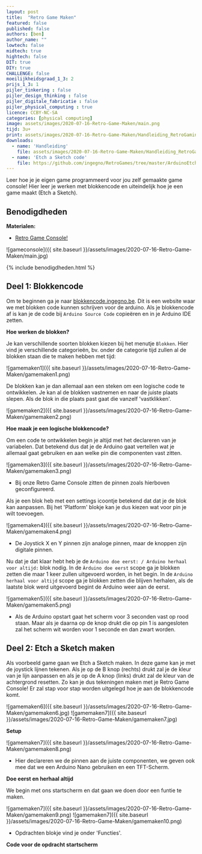 ```yaml
---
layout: post
title:  "Retro Game Maken"
featured: false
published: false
authors: [ben]
author_name: ""
lowtech: false
midtech: true
hightech: false
DIT: true
DIY: true
CHALLENGE: false
moeilijkheidsgraad_1_3: 2
prijs_1_3: 1
pijler_tinkering : false
pijler_design_thinking : false
pijler_digitale_fabricatie : false
pijler_physical_computing : true
licence: CCBY-NC-SA
categories: [physical computing]
image: assets/images/2020-07-16-Retro-Game-Maken/main.png
tijd: 3u+
print: assets/images/2020-07-16-Retro-Game-Maken/Handleiding_RetroGaming_ArduinoNano.docx.pdf   
downloads: 
  - name: 'Handleiding'
    file: assets/images/2020-07-16-Retro-Game-Maken/Handleiding_RetroGaming_ArduinoNano.docx.pdf
  - name: 'Etch a Sketch code'
    file: https://github.com/ingegno/RetroGames/tree/master/ArduinoEtchAsketch
---
```


Leer hoe je je eigen game programmeerd voor jou zelf gemaakte game console! Hier leer je werken met blokkencode en uiteindelijk hoe je een game maakt (Etch a Sketch).

## Benodigdheden

<p style="margin: 0 0 0 0;"><strong>Materialen:</strong></p>
<div class="benodigdheden">
  <ul>
    <li><a href="#">Retro Game Console!</a></li>
 </ul>
</div>

![gameconsole]({{ site.baseurl }}/assets/images/2020-07-16-Retro-Game-Maken/main.jpg)

{% include benodigdheden.html %}

## Deel 1: Blokkencode
Om te beginnen ga je naar <a href="http://blokkencode.ingegno.be" target="_blanc">blokkencode.ingegno.be</a>. Dit is een website waar we met blokken code kunnen schrijven voor de arduino. Als je blokkencode af is kan je de code bij ``Arduino Source Code`` copieëren en in je Arduino IDE zetten.

**Hoe werken de blokken?**

Je kan verschillende soorten blokken kiezen bij het menutje ``Blokken``. Hier vind je verschillende categorieën, bv. onder de categorie tijd zullen al de blokken staan die te maken hebben met tijd: 

![gamemaken1]({{ site.baseurl }}/assets/images/2020-07-16-Retro-Game-Maken/gamemaken1.png)

De blokken kan je dan allemaal aan een steken om een logische code te ontwikkelen. Je kan al de blokken vastnemen en naar de juiste plaats slepen. Als de blok in die plaats past gaat die vanzelf 'vastklikken'.

![gamemaken2]({{ site.baseurl }}/assets/images/2020-07-16-Retro-Game-Maken/gamemaken2.png)

**Hoe maak je een logische blokkencode?**

Om een code te ontwikkelen begin je altijd met het declareren van je variabelen. Dat betekend dus dat je de Arduino gaat vertellen wat je allemaal gaat gebruiken en aan welke pin die componenten vast zitten.

![gamemaken3]({{ site.baseurl }}/assets/images/2020-07-16-Retro-Game-Maken/gamemaken3.png)

* Bij onze Retro Game Console zitten de pinnen zoals hierboven geconfigureerd.

Als je een blok heb met een settings icoontje betekend dat dat je de blok kan aanpassen. Bij het 'Platform' blokje kan je dus kiezen wat voor pin je wilt toevoegen.

![gamemaken4]({{ site.baseurl }}/assets/images/2020-07-16-Retro-Game-Maken/gamemaken4.png)

* De Joystick X en Y pinnen zijn analoge pinnen, maar de knoppen zijn digitale pinnen.

Nu dat je dat klaar hebt heb je de ``Arduino doe eerst: / Arduino herhaal voor altijd:`` blok nodig. In de ``Àrduino doe eerst`` scope ga je blokken zetten die maar 1 keer zullen uitgevoerd worden, in het begin. In de ``Arduino herhaal voor altijd`` scope ga je blokken zetten die blijven herhalen, als de laatste blok werd uitgevoerd begint de Arduino weer aan de eerst.

![gamemaken5]({{ site.baseurl }}/assets/images/2020-07-16-Retro-Game-Maken/gamemaken5.png)

* Als de Arduino opstart gaat het scherm voor 3 seconden vast op rood staan. Maar als je daarna op de knop drukt die op pin 1 is aangesloten zal het scherm wit worden voor 1 seconde en dan zwart worden.

## Deel 2: Etch a Sketch maken
Als voorbeeld game gaan we Etch a Sketch maken. In deze game kan je met de joystick lijnen tekenen. Als je op de B knop (rechts) drukt zal je de kleur van je lijn aanpassen en als je op de A knop (links) drukt zal de kleur van de achtergrond resetten. Zo kan je dus tekeningen maken met je Retro Game Console! Er zal stap voor stap worden uitgelegd hoe je aan de blokkencode komt.

![gamemaken6]({{ site.baseurl }}/assets/images/2020-07-16-Retro-Game-Maken/gamemaken6.jpg)
![gamemaken7]({{ site.baseurl }}/assets/images/2020-07-16-Retro-Game-Maken/gamemaken7.jpg)

**Setup**

![gamemaken7]({{ site.baseurl }}/assets/images/2020-07-16-Retro-Game-Maken/gamemaken8.png)

* Hier declareren we de pinnen aan de juiste componenten, we geven ook mee dat we een Arduino Nano gebruiken en een TFT-Scherm.

**Doe eerst en herhaal altijd**

We begin met ons startscherm en dat gaan we doen door een funtie te maken.

![gamemaken7]({{ site.baseurl }}/assets/images/2020-07-16-Retro-Game-Maken/gamemaken9.png)
![gamemaken7]({{ site.baseurl }}/assets/images/2020-07-16-Retro-Game-Maken/gamemaken10.png)

* Opdrachten blokje vind je onder 'Functies'.

**Code voor de opdracht startscherm**